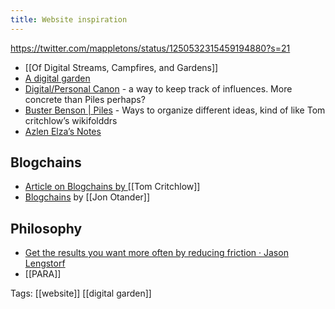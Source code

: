 ```yaml
---
title: Website inspiration
---
```


https://twitter.com/mappletons/status/1250532315459194880?s=21

- [[Of Digital Streams, Campfires, and Gardens]]
- [A digital garden](https://tomcritchlow.com/)
- [Digital/Personal Canon](https://GitHub.com/bschlagel/canonize/) - a way to keep track of influences. More concrete than Piles perhaps?
- [Buster Benson | Piles](https://busterbenson.com/piles/) - Ways to organize different ideas, kind of like Tom critchlow’s wikifolddrs
- [Azlen Elza’s Notes](https://notes.azlen.me/g3tibyfv/)

## Blogchains

- [Article on Blogchains by ](https://tomcritchlow.com/blogchains/) [[Tom Critchlow]]
- [Blogchains](https://johno.com/blogchains/) by [[Jon Otander]]

## Philosophy

- [Get the results you want more often by reducing friction · Jason Lengstorf](https://lengstorf.com/reduce-friction/)
- [[PARA]]

Tags: [[website]] [[digital garden]]
